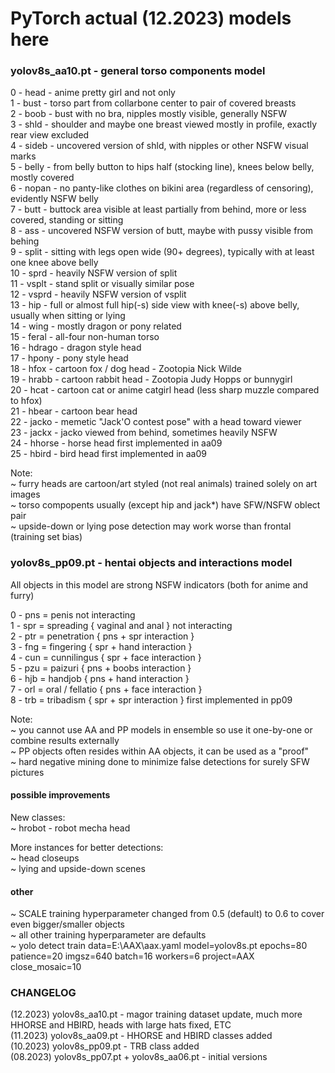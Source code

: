 # PyTorch actual (12.2023) models here

### yolov8s_aa10.pt - general torso components model
 
 0 - head   - anime pretty girl and not only <br>
 1 - bust   - torso part from collarbone center to pair of covered breasts <br>
 2 - boob   - bust with no bra, nipples mostly visible, generally NSFW <br>
 3 - shld   - shoulder and maybe one breast viewed mostly in profile, exactly rear view excluded <br>
 4 - sideb  - uncovered version of shld, with nipples or other NSFW visual marks <br>
 5 - belly  - from belly button to hips half (stocking line), knees below belly, mostly covered <br>
 6 - nopan  - no panty-like clothes on bikini area (regardless of censoring), evidently NSFW belly <br>
 7 - butt   - buttock area visible at least partially from behind, more or less covered, standing or sitting <br>
 8 - ass    - uncovered NSFW version of butt, maybe with pussy visible from behing <br>
 9 - split  - sitting with legs open wide (90+ degrees), typically with at least one knee above belly <br>
10 - sprd   - heavily NSFW version of split <br>
11 - vsplt  - stand split or visually similar pose <br>
12 - vsprd  - heavily NSFW version of vsplit <br>
13 - hip    - full or almost full hip(-s) side view with knee(-s) above belly, usually when sitting or lying <br>
14 - wing   - mostly dragon or pony related <br>
15 - feral  - all-four non-human torso <br>
16 - hdrago - dragon style head <br>
17 - hpony  - pony style head <br>
18 - hfox   - cartoon fox / dog head - Zootopia Nick Wilde <br>
19 - hrabb  - cartoon rabbit head - Zootopia Judy Hopps or bunnygirl <br>
20 - hcat   - cartoon cat or anime catgirl head (less sharp muzzle compared to hfox) <br>
21 - hbear  - cartoon bear head <br>
22 - jacko  - memetic "Jack'O contest pose" with a head toward viewer <br>
23 - jackx  - jacko viewed from behind, sometimes heavily NSFW <br>
24 - hhorse - horse head first implemented in aa09 <br>
25 - hbird - bird head first implemented in aa09 <br>

Note: <br>
~ furry heads are cartoon/art styled (not real animals) trained solely on art images <br>
~ torso compopents usually (except hip and jack*) have SFW/NSFW oblect pair <br>
~ upside-down or lying pose detection may work worse than frontal (training set bias) <br>


### yolov8s_pp09.pt - hentai objects and interactions model

All objects in this model are strong NSFW indicators (both for anime and furry) <br>

0 - pns = penis not interacting <br>
1 - spr = spreading { vaginal and anal } not interacting <br>
2 - ptr = penetration { pns + spr interaction } <br>
3 - fng = fingering { spr + hand interaction } <br>
4 - cun = cunnilingus { spr + face interaction } <br>
5 - pzu = paizuri { pns + boobs interaction } <br>
6 - hjb = handjob { pns + hand interaction } <br>
7 - orl = oral / fellatio { pns + face interaction } <br>
8 - trb = tribadism { spr + spr interaction } first implemented in pp09 <br>

Note: <br>
~ you cannot use AA and PP models in ensemble so use it one-by-one or combine results externally <br>
~ PP objects often resides within AA objects, it can be used as a "proof" <br>
~ hard negative mining done to minimize false detections for surely SFW pictures <br>

#### possible improvements

New classes: <br>
~ hrobot - robot mecha head <br>

More instances for better detections: <br>
~ head closeups <br>
~ lying and upside-down scenes <br>

#### other

~ SCALE training hyperparameter changed from 0.5 (default) to 0.6 to cover even bigger/smaller objects <br>
~ all other training hyperparameter are defaults <br>
~ yolo detect train data=E:\AAX\aax.yaml model=yolov8s.pt epochs=80 patience=20 imgsz=640 batch=16 workers=6 project=AAX close_mosaic=10

### CHANGELOG

(12.2023) yolov8s_aa10.pt - magor training dataset update, much more HHORSE and HBIRD, heads with large hats fixed, ETC <br>
(11.2023) yolov8s_aa09.pt - HHORSE and HBIRD classes added <br>
(10.2023) yolov8s_pp09.pt - TRB class added <br>
(08.2023) yolov8s_pp07.pt + yolov8s_aa06.pt - initial versions <br>
